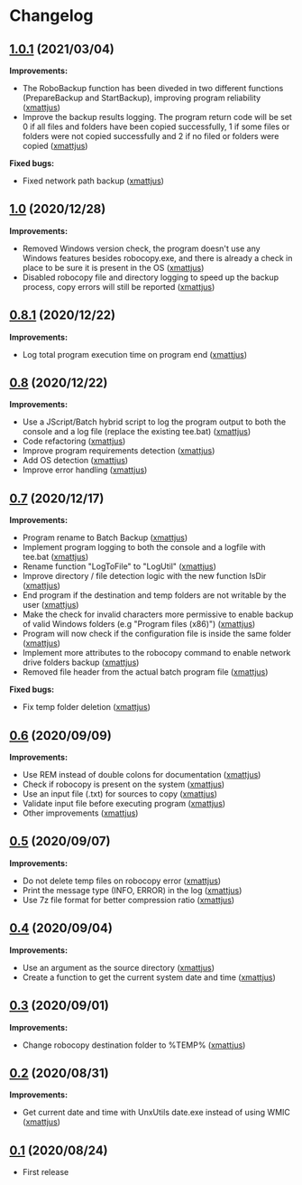 # Changelog

## [1.0.1](https://github.com/xmattjus/BaBackup/tree/HEAD) (2021/03/04)

**Improvements:**

- The RoboBackup function has been diveded in two different functions (PrepareBackup and StartBackup), improving program reliability ([xmattjus](https://github.com/xmattjus))
- Improve the backup results logging. The program return code will be set 0 if all files and folders have been copied successfully, 1 if some files or folders were not copied successfully and 2 if no filed or folders were copied ([xmattjus](https://github.com/xmattjus))

**Fixed bugs:**

- Fixed network path backup ([xmattjus](https://github.com/xmattjus))

## [1.0](https://github.com/xmattjus/BaBackup/tree/HEAD) (2020/12/28)

**Improvements:**

- Removed Windows version check, the program doesn't use any Windows features besides robocopy.exe, and there is already a check in place to be sure it is present in the OS ([xmattjus](https://github.com/xmattjus))
- Disabled robocopy file and directory logging to speed up the backup process, copy errors will still be reported ([xmattjus](https://github.com/xmattjus))

## [0.8.1](https://github.com/xmattjus/BaBackup/tree/HEAD) (2020/12/22)

**Improvements:**

- Log total program execution time on program end ([xmattjus](https://github.com/xmattjus))

## [0.8](https://github.com/xmattjus/BaBackup/tree/HEAD) (2020/12/22)

**Improvements:**

- Use a JScript/Batch hybrid script to log the program output to both the console and a log file (replace the existing tee.bat) ([xmattjus](https://github.com/xmattjus))
- Code refactoring ([xmattjus](https://github.com/xmattjus))
- Improve program requirements detection ([xmattjus](https://github.com/xmattjus))
- Add OS detection ([xmattjus](https://github.com/xmattjus))
- Improve error handling ([xmattjus](https://github.com/xmattjus))

## [0.7](https://github.com/xmattjus/BaBackup/tree/HEAD) (2020/12/17)

**Improvements:**

- Program rename to Batch Backup ([xmattjus](https://github.com/xmattjus))
- Implement program logging to both the console and a logfile with tee.bat ([xmattjus](https://github.com/xmattjus))
- Rename function "LogToFile" to "LogUtil" ([xmattjus](https://github.com/xmattjus))
- Improve directory / file detection logic with the new function IsDir ([xmattjus](https://github.com/xmattjus))
- End program if the destination and temp folders are not writable by the user ([xmattjus](https://github.com/xmattjus))
- Make the check for invalid characters more permissive to enable backup of valid Windows folders (e.g "Program files (x86)") ([xmattjus](https://github.com/xmattjus))
- Program will now check if the configuration file is inside the same folder ([xmattjus](https://github.com/xmattjus))
- Implement more attributes to the robocopy command to enable network drive folders backup ([xmattjus](https://github.com/xmattjus))
- Removed file header from the actual batch program file ([xmattjus](https://github.com/xmattjus))

**Fixed bugs:**

- Fix temp folder deletion ([xmattjus](https://github.com/xmattjus))

## [0.6](https://github.com/xmattjus/BaBackup/tree/HEAD) (2020/09/09)

**Improvements:**

- Use REM instead of double colons for documentation ([xmattjus](https://github.com/xmattjus))
- Check if robocopy is present on the system ([xmattjus](https://github.com/xmattjus))
- Use an input file (.txt) for sources to copy ([xmattjus](https://github.com/xmattjus))
- Validate input file before executing program ([xmattjus](https://github.com/xmattjus))
- Other improvements ([xmattjus](https://github.com/xmattjus))

## [0.5](https://github.com/xmattjus/BaBackup/tree/HEAD) (2020/09/07)

**Improvements:**

- Do not delete temp files on robocopy error ([xmattjus](https://github.com/xmattjus))
- Print the message type (INFO, ERROR) in the log ([xmattjus](https://github.com/xmattjus))
- Use 7z file format for better compression ratio ([xmattjus](https://github.com/xmattjus))

## [0.4](https://github.com/xmattjus/BaBackup/tree/HEAD) (2020/09/04)

**Improvements:**

- Use an argument as the source directory ([xmattjus](https://github.com/xmattjus))
- Create a function to get the current system date and time ([xmattjus](https://github.com/xmattjus))

## [0.3](https://github.com/xmattjus/BaBackup/tree/HEAD) (2020/09/01)

**Improvements:**

- Change robocopy destination folder to %TEMP% ([xmattjus](https://github.com/xmattjus))

## [0.2](https://github.com/xmattjus/BaBackup/tree/HEAD) (2020/08/31)

**Improvements:**

- Get current date and time with UnxUtils date.exe instead of using WMIC ([xmattjus](https://github.com/xmattjus))

## [0.1](https://github.com/xmattjus/BaBackup/tree/HEAD) (2020/08/24)

- First release

